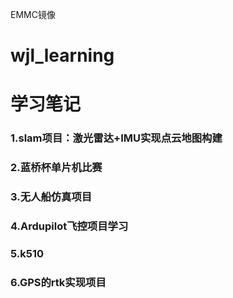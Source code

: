 EMMC镜像

# wjl_learning



# 学习笔记

### 1.slam项目：激光雷达+IMU实现点云地图构建

### 2.蓝桥杯单片机比赛

### 3.无人船仿真项目

### 4.Ardupilot飞控项目学习

### 5.k510

### 6.GPS的rtk实现项目